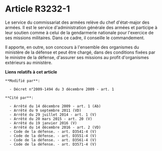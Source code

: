 # Article R3232-1

Le service du commissariat des armées relève du chef d'état-major des armées. Il est le service d'administration générale des
armées et participe à leur soutien comme à celui de la gendarmerie nationale pour l'exercice de ses missions militaires. Dans
ce cadre, il conseille le commandement. 

Il apporte, en outre, son concours à l'ensemble des organismes du ministère de la défense et peut être chargé, dans des
conditions fixées par le ministre de la défense, d'assurer ses missions au profit d'organismes extérieurs au ministère.

**Liens relatifs à cet article**

	**Modifié par**:

	  - Décret n°2009-1494 du 3 décembre 2009 - art. 1

	**Cité par**:

	  - Arrêté du 14 décembre 2009 - art. 1 (Ab)
	  - Arrêté du 9 septembre 2011 (VD)
	  - Arrêté du 29 juillet 2014 - art. 1 (V)
	  - Arrêté du 20 mars 2015 - art. 20 (V)
	  - Arrêté du 19 janvier 2016 (V)
	  - Arrêté du 14 décembre 2016 - art. 2 (VD)
	  - Code de la défense. - art. D3541-4 (V)
	  - Code de la défense. - art. D3551-4 (V)
	  - Code de la défense. - art. D3561-4 (V)
	  - Code de la défense. - art. D3571-4 (V)

